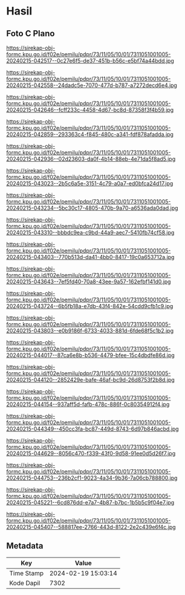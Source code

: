 # Hasil

## Foto C Plano

https://sirekap-obj-formc.kpu.go.id/f02e/pemilu/pdpr/73/11/05/10/01/7311051001005-20240215-042517--0c27e6f5-de37-451b-b56c-e5bf74a44bdd.jpg

https://sirekap-obj-formc.kpu.go.id/f02e/pemilu/pdpr/73/11/05/10/01/7311051001005-20240215-042558--24dadc5e-7070-477d-b787-a7272decd6e4.jpg

https://sirekap-obj-formc.kpu.go.id/f02e/pemilu/pdpr/73/11/05/10/01/7311051001005-20240215-042646--fcff233c-4458-4d67-bc8d-87358f3f4b59.jpg

https://sirekap-obj-formc.kpu.go.id/f02e/pemilu/pdpr/73/11/05/10/01/7311051001005-20240215-042859--293363c4-f845-480c-a341-fdf878afadda.jpg

https://sirekap-obj-formc.kpu.go.id/f02e/pemilu/pdpr/73/11/05/10/01/7311051001005-20240215-042936--02d23603-da0f-4b14-88eb-4e71da5f8ad5.jpg

https://sirekap-obj-formc.kpu.go.id/f02e/pemilu/pdpr/73/11/05/10/01/7311051001005-20240215-043023--2b5c6a5e-3151-4c79-a0a7-ed0bfca24d17.jpg

https://sirekap-obj-formc.kpu.go.id/f02e/pemilu/pdpr/73/11/05/10/01/7311051001005-20240215-043234--5bc30c17-4805-470b-9a70-a6536ada0dad.jpg

https://sirekap-obj-formc.kpu.go.id/f02e/pemilu/pdpr/73/11/05/10/01/7311051001005-20240215-043310--bbbdc9ea-c9bd-44a9-aec7-5410fb74cf58.jpg

https://sirekap-obj-formc.kpu.go.id/f02e/pemilu/pdpr/73/11/05/10/01/7311051001005-20240215-043403--770b513d-da41-4bb0-8417-19c0a653712a.jpg

https://sirekap-obj-formc.kpu.go.id/f02e/pemilu/pdpr/73/11/05/10/01/7311051001005-20240215-043643--7ef5fd40-70a8-43ee-9a57-162efbf141d0.jpg

https://sirekap-obj-formc.kpu.go.id/f02e/pemilu/pdpr/73/11/05/10/01/7311051001005-20240215-043724--6b5fb18a-e7db-43f4-842e-54cdd9cfb1c9.jpg

https://sirekap-obj-formc.kpu.go.id/f02e/pemilu/pdpr/73/11/05/10/01/7311051001005-20240215-043803--e0b9186f-6733-4033-881d-6fde68f5c1b2.jpg

https://sirekap-obj-formc.kpu.go.id/f02e/pemilu/pdpr/73/11/05/10/01/7311051001005-20240215-044017--87ca6e8b-b536-4479-bfee-15c4dbdfe86d.jpg

https://sirekap-obj-formc.kpu.go.id/f02e/pemilu/pdpr/73/11/05/10/01/7311051001005-20240215-044120--2852429e-bafe-46af-bc9d-26d8753f2b8d.jpg

https://sirekap-obj-formc.kpu.go.id/f02e/pemilu/pdpr/73/11/05/10/01/7311051001005-20240215-044154--937aff5d-fafb-478c-886f-0c80354912f4.jpg

https://sirekap-obj-formc.kpu.go.id/f02e/pemilu/pdpr/73/11/05/10/01/7311051001005-20240215-044349--450cc3fa-bc87-449d-8743-6d97b846acbd.jpg

https://sirekap-obj-formc.kpu.go.id/f02e/pemilu/pdpr/73/11/05/10/01/7311051001005-20240215-044629--8056c470-f339-43f0-9d58-91ee0d5d26f7.jpg

https://sirekap-obj-formc.kpu.go.id/f02e/pemilu/pdpr/73/11/05/10/01/7311051001005-20240215-044753--236b2cf1-9023-4a34-9b36-7a06cb788800.jpg

https://sirekap-obj-formc.kpu.go.id/f02e/pemilu/pdpr/73/11/05/10/01/7311051001005-20240215-045221--6cd876dd-e7a7-4b87-b7bc-1b5b5c9f04e7.jpg

https://sirekap-obj-formc.kpu.go.id/f02e/pemilu/pdpr/73/11/05/10/01/7311051001005-20240215-045407--588817ee-2766-443d-8122-2e2c439e6f4c.jpg


## Metadata

| Key        | Value               |
| ---------- | ------------------- |
| Time Stamp | 2024-02-19 15:03:14 |
| Kode Dapil | 7302                |



